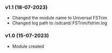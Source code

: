 ### v1.1 (18-07-2023)
* Changed the module name to Universal FSTrim
* Changed log path to /sdcard/.FSTrim/fstrim.log

### v1.0 (15-07-2023)
* Module created
